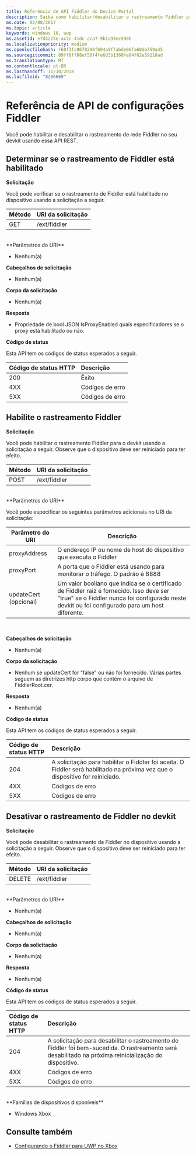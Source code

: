 ```yaml
---
title: Referência de API Fiddler do Device Portal
description: Saiba como habilitar/desabilitar o rastreamento Fiddler programaticamente.
ms.date: 02/08/2017
ms.topic: article
keywords: windows 10, uwp
ms.assetid: e7d4225e-ac2c-41dc-aca7-9b1a95ec590b
ms.localizationpriority: medium
ms.openlocfilehash: f60f3fc8678208f694a9ffabde06fa60de759a45
ms.sourcegitcommit: 89ff8ff88ef58f4fe6d3b1368fe94f62e59118ad
ms.translationtype: MT
ms.contentlocale: pt-BR
ms.lasthandoff: 11/30/2018
ms.locfileid: "8206669"
---
```

# <a name="fiddler-settings-api-reference"></a>Referência de API de configurações Fiddler   
Você pode habilitar e desabilitar o rastreamento de rede Fiddler no seu devkit usando essa API REST.

## <a name="determine-if-fiddler-tracing-is-enabled"></a>Determinar se o rastreamento de Fiddler está habilitado

**Solicitação**

Você pode verificar se o rastreamento de Fiddler está habilitado no dispositivo usando a solicitação a seguir.

Método      | URI da solicitação
:------     | :-----
GET | /ext/fiddler
<br />
**Parâmetros do URI**

- Nenhum(a)

**Cabeçalhos de solicitação**

- Nenhum(a)

**Corpo da solicitação**   

- Nenhum(a)

**Resposta**   

- Propriedade de bool JSON IsProxyEnabled quais especificadores se o proxy está habilitado ou não.

**Código de status**

Esta API tem os códigos de status esperados a seguir.

Código de status HTTP      | Descrição
:------     | :-----
200 | Êxito
4XX | Códigos de erro
5XX | Códigos de erro

## <a name="enable-fiddler-tracing"></a>Habilite o rastreamento Fiddler

**Solicitação**

Você pode habilitar o rastreamento Fiddler para o devkit usando a solicitação a seguir.  Observe que o dispositivo deve ser reiniciado para ter efeito.

Método      | URI da solicitação
:------     | :-----
POST | /ext/fiddler
<br />
**Parâmetros do URI**

Você pode especificar os seguintes parâmetros adicionais no URI da solicitação:

| Parâmetro do URI      | Descrição     | 
| ------------------ |-----------------|
| proxyAddress       | O endereço IP ou nome de host do dispositivo que executa o Fiddler |
| proxyPort          | A porta que o Fiddler está usando para monitorar o tráfego. O padrão é 8888 |
| updateCert (opcional)| Um valor booliano que indica se o certificado de Fiddler raiz é fornecido. Isso deve ser "true" se o Fiddler nunca foi configurado neste devkit ou foi configurado para um host diferente.  |
<br>

**Cabeçalhos de solicitação**

- Nenhum(a)

**Corpo da solicitação**

- Nenhum se updateCert for "false" ou não foi fornecido. Várias partes seguem as diretrizes http corpo que contém o arquivo de FiddlerRoot.cer.

**Resposta**   

- Nenhum(a)  

**Código de status**

Esta API tem os códigos de status esperados a seguir.

Código de status HTTP      | Descrição
:------     | :-----
204 | A solicitação para habilitar o Fiddler foi aceita. O Fiddler será habilitado na próxima vez que o dispositivo for reiniciado.
4XX | Códigos de erro
5XX | Códigos de erro

## <a name="disable-fiddler-tracing-on-the-devkit"></a>Desativar o rastreamento de Fiddler no devkit

**Solicitação**

Você pode desabilitar o rastreamento de Fiddler no dispositivo usando a solicitação a seguir. Observe que o dispositivo deve ser reiniciado para ter efeito.

Método      | URI da solicitação
:------     | :-----
DELETE | /ext/fiddler
<br />
**Parâmetros do URI**

- Nenhum(a)

**Cabeçalhos de solicitação**

- Nenhum(a)

**Corpo da solicitação**   

- Nenhum(a)

**Resposta**   

- Nenhum(a) 

**Código de status**

Esta API tem os códigos de status esperados a seguir.

Código de status HTTP      | Descrição
:------     | :-----
204 | A solicitação para desabilitar o rastreamento de Fiddler foi bem-sucedida. O rastreamento será desabilitado na próxima reinicialização do dispositivo.
4XX | Códigos de erro
5XX | Códigos de erro

<br />
**Famílias de dispositivos disponíveis**

* Windows Xbox

## <a name="see-also"></a>Consulte também
- [Configurando o Fiddler para UWP no Xbox](uwp-fiddler.md)

